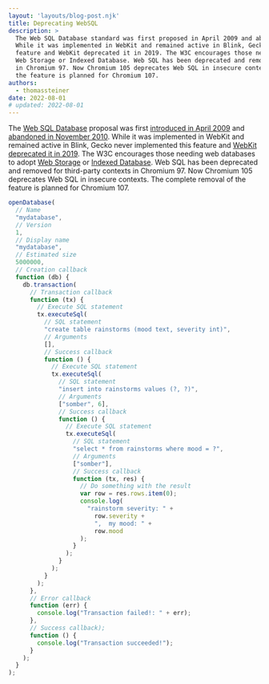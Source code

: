```yaml
---
layout: 'layouts/blog-post.njk'
title: Deprecating WebSQL
description: >
  The Web SQL Database standard was first proposed in April 2009 and abandoned in November 2010.
  While it was implemented in WebKit and remained active in Blink, Gecko never implemented this
  feature and WebKit deprecated it in 2019. The W3C encourages those needing web databases to adopt
  Web Storage or Indexed Database. Web SQL has been deprecated and removed for third-party contexts
  in Chromium 97. Now Chromium 105 deprecates Web SQL in insecure contexts. The complete removal of
  the feature is planned for Chromium 107.
authors:
  - thomassteiner
date: 2022-08-01
# updated: 2022-08-01
---
```


The [Web SQL Database](https://www.w3.org/TR/webdatabase/) proposal was first [introduced in April 2009](https://www.w3.org/TR/2009/WD-webdatabase-20091222/) and [abandoned in November 2010](https://www.w3.org/TR/webdatabase/#status-of-this-document).
While it was implemented in WebKit and remained active in Blink, Gecko never implemented this feature and [WebKit deprecated it in 2019](https://lists.webkit.org/pipermail/webkit-dev/2019-November/030968.html). The W3C encourages those needing web databases to adopt [Web Storage](https://developer.mozilla.org/docs/Web/API/Web_Storage_API) or [Indexed Database](https://developer.mozilla.org/en-US/docs/Web/API/IndexedDB_API/Using_IndexedDB). Web SQL has been deprecated and removed for third-party contexts
in Chromium&nbsp;97. Now Chromium&nbsp;105 deprecates Web SQL in insecure contexts. The complete removal of the feature is planned for Chromium&nbsp;107.

```js
openDatabase(
  // Name
  "mydatabase",
  // Version
  1,
  // Display name
  "mydatabase",
  // Estimated size
  5000000,
  // Creation callback
  function (db) {
    db.transaction(
      // Transaction callback
      function (tx) {
        // Execute SQL statement
        tx.executeSql(
          // SQL statement
          "create table rainstorms (mood text, severity int)",
          // Arguments
          [],
          // Success callback
          function () {
            // Execute SQL statement
            tx.executeSql(
              // SQL statement
              "insert into rainstorms values (?, ?)",
              // Arguments
              ["somber", 6],
              // Success callback
              function () {
                // Execute SQL statement
                tx.executeSql(
                  // SQL statement
                  "select * from rainstorms where mood = ?",
                  // Arguments
                  ["somber"],
                  // Success callback
                  function (tx, res) {
                    // Do something with the result
                    var row = res.rows.item(0);
                    console.log(
                      "rainstorm severity: " +
                        row.severity +
                        ",  my mood: " +
                        row.mood
                    );
                  }
                );
              }
            );
          }
        );
      },
      // Error callback
      function (err) {
        console.log("Transaction failed!: " + err);
      },
      // Success callback);
      function () {
        console.log("Transaction succeeded!");
      }
    );
  }
);
```
